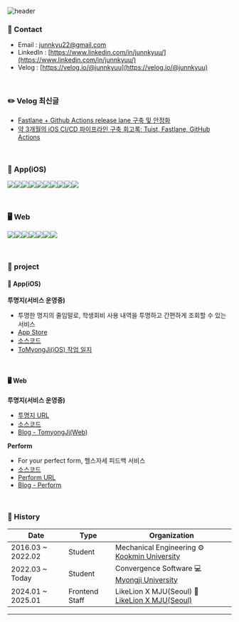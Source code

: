 ![header](https://capsule-render.vercel.app/api?type=waving&color=0:87CEEB,100:1E90FF&height=180&section=header&text=🍎%20%20%20%20%20%20Jun&fontSize=50&fontColor=FDF5E6&animation=twinkling&fontAlign=10&fontAlignY=40)

### 📌 Contact

- Email : [junnkyu22@gmail.com](junnkyu22@gmail.com)
- LinkedIn : [https://www.linkedin.com/in/junnkyuu/](https://www.linkedin.com/in/junnkyuu/)
- Velog : [https://velog.io/@junnkyuu](https://velog.io/@junnkyuu)

<br>

### ✏️ Velog 최신글
- [Fastlane + Github Actions release lane 구축 및 안정화](https://velog.io/@junnkyuu/Github-actions-release-lane-%EA%B5%AC%EC%B6%95-%EB%B0%8F-%EC%95%88%EC%A0%95%ED%99%94)
- [약 3개월의 iOS CI/CD 파이프라인 구축 회고록: Tuist, Fastlane, GitHub Actions](https://velog.io/@junnkyuu/%EC%95%BD-3%EA%B0%9C%EC%9B%94%EC%9D%98-iOS-CICD-%ED%8C%8C%EC%9D%B4%ED%94%84%EB%9D%BC%EC%9D%B8-%EA%B5%AC%EC%B6%95-%ED%9A%8C%EA%B3%A0%EB%A1%9D-Tuist-Fastlane-GitHub-Actions)

<br>

### 🍎 App(iOS)
<img src="https://img.shields.io/badge/Xcode-2379F4?style=for-the-badge&logo=Xcode&logoColor=white"><img src="https://img.shields.io/badge/XCTest-2379F4?style=for-the-badge&logo=Xcode&logoColor=white"><img src="https://img.shields.io/badge/SPM-2379F4?style=for-the-badge&logo=Xcode&logoColor=white"><img src="https://img.shields.io/badge/Swift-E60012?style=for-the-badge&logo=Swift&logoColor=white"><img src="https://img.shields.io/badge/SwiftUI-F05138?style=for-the-badge&logo=Swift&logoColor=white"><img src="https://img.shields.io/badge/combine-FF61F6?style=for-the-badge&logo=Swift&logoColor=white"><img src="https://img.shields.io/badge/Alamofire-EF2D5E?style=for-the-badge&logo=Swift&logoColor=white"><img src="https://img.shields.io/badge/Tuist-5A2EF4?style=for-the-badge&logo=Swift&logoColor=white"><img src="https://img.shields.io/badge/fastlane-00F200?style=for-the-badge&logo=fastlane&logoColor=white"><img src="https://img.shields.io/badge/githubactions-000000?style=for-the-badge&logo=GithubActions&logoColor=white">


<br>

### 🖥️ Web
<img src="https://img.shields.io/badge/Typescript-3178C6?style=for-the-badge&logo=typescript&logoColor=white"><img src="https://img.shields.io/badge/Javascript-F7DF1E?style=for-the-badge&logo=Javascript&logoColor=white"><img src="https://img.shields.io/badge/react-61DAFB?style=for-the-badge&logo=react&logoColor=white"><img src="https://img.shields.io/badge/zustand-FF3366?style=for-the-badge&logo=react&logoColor=white"><img src="https://img.shields.io/badge/tailwindcss-06B6D4?style=for-the-badge&logo=tailwindcss&logoColor=white"><img src="https://img.shields.io/badge/styledcomponents-DB7093?style=for-the-badge&logo=styledcomponents&logoColor=white"><img src="https://img.shields.io/badge/vercel-000000?style=for-the-badge&logo=vercel&logoColor=white">


<br>

### 📁 project

#### 🍎 App(iOS)

**투명지(서비스 운영중)**
  - 투명한 명지의 줄임말로, 학생회비 사용 내역을 투명하고 간편하게 조회할 수 있는 서비스
  - [App Store](https://apps.apple.com/kr/app/%ED%88%AC%EB%AA%85%EC%A7%80/id6743519294)
  - [소스코드](https://github.com/JunnKyuu/ToMyongJi-iOS)
  - [ToMyongJi(iOS) 작업 일지](https://junnkyuu.notion.site/14ec39f2249a80f888f6e01041c45964?v=7d3b57cef6e1467bbedbd158296a8dcb)

<br>

#### 🖥️ Web

**투명지(서비스 운영중)**
  - [투명지 URL](https://www.tomyongji.com/)
  - [소스코드](https://github.com/JunnKyuu/ToMyongJi-front)
  - [Blog - TomyongJi(Web)](https://velog.io/@junnkyuu/SW%EA%B2%BD%EC%A7%84%EB%8C%80%ED%9A%8C-%ED%94%84%EB%A1%9C%EC%A0%9D%ED%8A%B8-%ED%9B%84%EA%B8%B0)

**Perform**
  - For your perfect form, 헬스자세 피드백 서비스
  - [소스코드](https://github.com/JunnKyuu/perform-front)
  - [Perform URL](https://perfect-form-chi.vercel.app/)
  - [Blog - Perform](https://velog.io/@junnkyuu/%EB%A9%8B%EC%9F%81%EC%9D%B4%EC%82%AC%EC%9E%90%EC%B2%98%EB%9F%BC-%ED%95%B4%EC%BB%A4%ED%86%A4-%ED%94%84%EB%A1%9C%EC%A0%9D%ED%8A%B8-%ED%9B%84%EA%B8%B0)

<br>

### 🔭 History

|Date|Type|Organization|
|-----|---|---|
|2016.03 ~ 2022.02|Student|Mechanical Engineering ⚙️　 [Kookmin University](https://www.kookmin.ac.kr/comm/html/user/temp_page.do)|
|2022.03 ~ Today|Student|Convergence Software 💻　 [Myongji University](https://www.mju.ac.kr/sites/mjukr/intro/intro.html)|
|2024.01 ~ 2025.01|Frontend Staff|LikeLion X MJU(Seoul) 🦁　 [LikeLion X MJU(Seoul)](https://www.instagram.com/likelion_mju/)|
---
